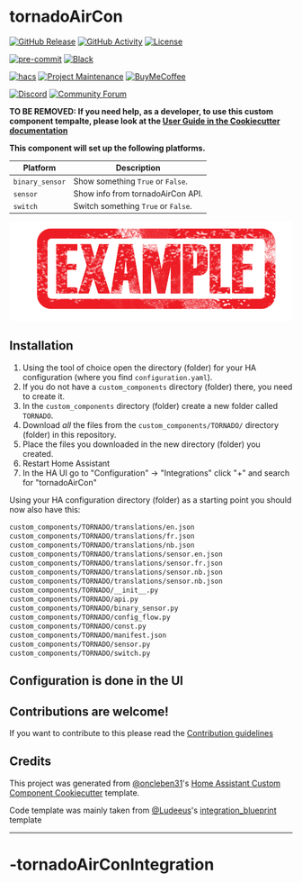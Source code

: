 # tornadoAirCon

[![GitHub Release][releases-shield]][releases]
[![GitHub Activity][commits-shield]][commits]
[![License][license-shield]](LICENSE)

[![pre-commit][pre-commit-shield]][pre-commit]
[![Black][black-shield]][black]

[![hacs][hacsbadge]][hacs]
[![Project Maintenance][maintenance-shield]][user_profile]
[![BuyMeCoffee][buymecoffeebadge]][buymecoffee]

[![Discord][discord-shield]][discord]
[![Community Forum][forum-shield]][forum]

**TO BE REMOVED: If you need help, as a developer, to use this custom component tempalte,
please look at the [User Guide in the Cookiecutter documentation](https://cookiecutter-homeassistant-custom-component.readthedocs.io/en/stable/quickstart.html)**

**This component will set up the following platforms.**

| Platform        | Description                                                               |
| --------------- | ------------------------------------------------------------------------- |
| `binary_sensor` | Show something `True` or `False`.                                         |
| `sensor`        | Show info from tornadoAirCon API. |
| `switch`        | Switch something `True` or `False`.                                       |

![example][exampleimg]

## Installation

1. Using the tool of choice open the directory (folder) for your HA configuration (where you find `configuration.yaml`).
2. If you do not have a `custom_components` directory (folder) there, you need to create it.
3. In the `custom_components` directory (folder) create a new folder called `TORNADO`.
4. Download _all_ the files from the `custom_components/TORNADO/` directory (folder) in this repository.
5. Place the files you downloaded in the new directory (folder) you created.
6. Restart Home Assistant
7. In the HA UI go to "Configuration" -> "Integrations" click "+" and search for "tornadoAirCon"

Using your HA configuration directory (folder) as a starting point you should now also have this:

```text
custom_components/TORNADO/translations/en.json
custom_components/TORNADO/translations/fr.json
custom_components/TORNADO/translations/nb.json
custom_components/TORNADO/translations/sensor.en.json
custom_components/TORNADO/translations/sensor.fr.json
custom_components/TORNADO/translations/sensor.nb.json
custom_components/TORNADO/translations/sensor.nb.json
custom_components/TORNADO/__init__.py
custom_components/TORNADO/api.py
custom_components/TORNADO/binary_sensor.py
custom_components/TORNADO/config_flow.py
custom_components/TORNADO/const.py
custom_components/TORNADO/manifest.json
custom_components/TORNADO/sensor.py
custom_components/TORNADO/switch.py
```

## Configuration is done in the UI

<!---->

## Contributions are welcome!

If you want to contribute to this please read the [Contribution guidelines](CONTRIBUTING.md)

## Credits

This project was generated from [@oncleben31](https://github.com/oncleben31)'s [Home Assistant Custom Component Cookiecutter](https://github.com/oncleben31/cookiecutter-homeassistant-custom-component) template.

Code template was mainly taken from [@Ludeeus](https://github.com/ludeeus)'s [integration_blueprint][integration_blueprint] template

---

[integration_blueprint]: https://github.com/custom-components/integration_blueprint
[black]: https://github.com/psf/black
[black-shield]: https://img.shields.io/badge/code%20style-black-000000.svg?style=for-the-badge
[buymecoffee]: https://www.buymeacoffee.com/itayp1
[buymecoffeebadge]: https://img.shields.io/badge/buy%20me%20a%20coffee-donate-yellow.svg?style=for-the-badge
[commits-shield]: https://img.shields.io/github/commit-activity/y/itayp1/tornadoAirConIntegration.svg?style=for-the-badge
[commits]: https://github.com/itayp1/tornadoAirConIntegration/commits/main
[hacs]: https://hacs.xyz
[hacsbadge]: https://img.shields.io/badge/HACS-Custom-orange.svg?style=for-the-badge
[discord]: https://discord.gg/Qa5fW2R
[discord-shield]: https://img.shields.io/discord/330944238910963714.svg?style=for-the-badge
[exampleimg]: example.png
[forum-shield]: https://img.shields.io/badge/community-forum-brightgreen.svg?style=for-the-badge
[forum]: https://community.home-assistant.io/
[license-shield]: https://img.shields.io/github/license/itayp1/tornadoAirConIntegration.svg?style=for-the-badge
[maintenance-shield]: https://img.shields.io/badge/maintainer-%40itayp1-blue.svg?style=for-the-badge
[pre-commit]: https://github.com/pre-commit/pre-commit
[pre-commit-shield]: https://img.shields.io/badge/pre--commit-enabled-brightgreen?style=for-the-badge
[releases-shield]: https://img.shields.io/github/release/itayp1/tornadoAirConIntegration.svg?style=for-the-badge
[releases]: https://github.com/itayp1/tornadoAirConIntegration/releases
[user_profile]: https://github.com/itayp1
# -tornadoAirConIntegration
